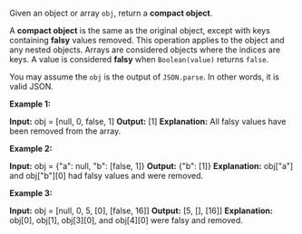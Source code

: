 Given an object or array `obj`, return a  **compact object**.

A  **compact object** is the same as the original object, except with keys containing  **falsy**  values removed. This operation applies to the object and any nested objects. Arrays are considered objects where the indices are keys. A value is considered  **falsy** when  `Boolean(value)`  returns  `false`.

You may assume the `obj`  is the output of `JSON.parse`. In other words, it is valid JSON.

**Example 1:**

**Input:** obj = [null, 0, false, 1]
**Output:** [1]
**Explanation:** All falsy values have been removed from the array.

**Example 2:**

**Input:** obj = {"a": null, "b": [false, 1]}
**Output:** {"b": [1]}
**Explanation:** obj["a"] and obj["b"][0] had falsy values and were removed.

**Example 3:**

**Input:** obj = [null, 0, 5, [0], [false, 16]]
**Output:** [5, [], [16]]
**Explanation:** obj[0], obj[1], obj[3][0], and obj[4][0] were falsy and removed.

